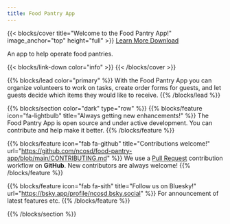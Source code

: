 ```yaml
---
title: Food Pantry App
---
```


{{< blocks/cover title="Welcome to the Food Pantry App!" image_anchor="top" height="full" >}}
<a class="btn btn-lg btn-primary me-3 mb-4" href="docs/">
  Learn More <i class="fas fa-arrow-alt-circle-right ms-2"></i>
</a>
<a class="btn btn-lg btn-secondary me-3 mb-4" href="https://github.com/ncosd/food-pantry-app">
  Download <i class="fab fa-github ms-2 "></i>
</a>
<p class="lead mt-5">An app to help operate food pantries.</p>
{{< blocks/link-down color="info" >}}
{{< /blocks/cover >}}


{{% blocks/lead color="primary" %}}
With the Food Pantry App you can organize volunteers to work on tasks, create order forms for guests, and let guests
decide which items they would like to receive.
{{% /blocks/lead %}}


{{% blocks/section color="dark" type="row" %}}
{{% blocks/feature icon="fa-lightbulb" title="Always getting new enhancements!" %}}
The Food Pantry App is open source and under active development. You can contribute and help make it better.
{{% /blocks/feature %}}


{{% blocks/feature icon="fab fa-github" title="Contributions welcome!" url="https://github.com/ncosd/food-pantry-app/blob/main/CONTRIBUTING.md" %}}
We use a [Pull Request](https://github.com/ncosd/food-pantry-app/pulls) contribution workflow on **GitHub**. New contributors are always welcome!
{{% /blocks/feature %}}


{{% blocks/feature icon="fab fa-sith" title="Follow us on Bluesky!" url="https://bsky.app/profile/ncosd.bsky.social" %}}
For announcement of latest features etc.
{{% /blocks/feature %}}


{{% /blocks/section %}}
